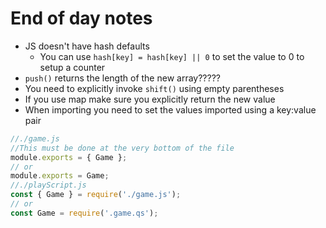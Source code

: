 # End of day notes
- JS doesn't have hash defaults
  - You can use `hash[key] = hash[key] || 0` to set the value to 0 to setup a counter
- `push()` returns the length of the new array?????
- You need to explicitly invoke `shift()` using empty parentheses
- If you use map make sure you explicitly return the new value
- When importing you need to set the values imported using a key:value pair
```javascript
//./game.js
//This must be done at the very bottom of the file
module.exports = { Game };
// or
module.exports = Game;
//./playScript.js
const { Game } = require('./game.js');
// or
const Game = require('.game.qs');
```
